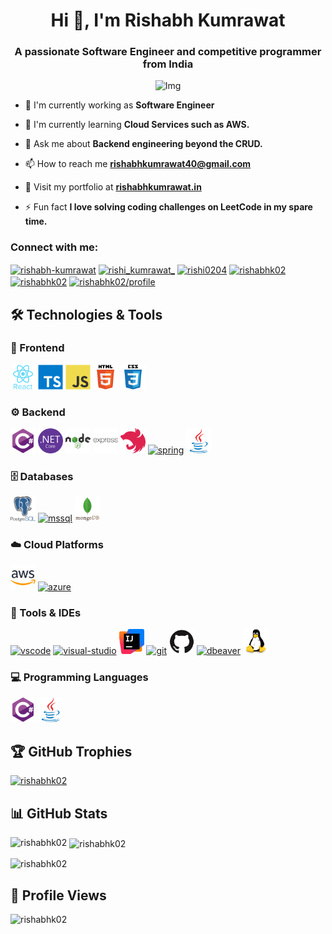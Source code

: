 <h1 align="center">Hi 👋, I'm Rishabh Kumrawat</h1>
<h3 align="center">A passionate Software Engineer and competitive programmer from India</h3>

<p align="center">
  <img src="https://cdn.dribbble.com/users/1162077/screenshots/3848914/programmer.gif" alt="Img" height="300px" width="400px"/>
</p>

- 🔭 I'm currently working as **Software Engineer**

- 🌱 I'm currently learning **Cloud Services such as AWS.**

- 💬 Ask me about **Backend engineering beyond the CRUD.**

- 📫 How to reach me **rishabhkumrawat40@gmail.com**
  
- 💼 Visit my portfolio at <a href="https://rishabhkumrawat.in/" target="blank">**rishabhkumrawat.in**</a>

- ⚡ Fun fact **I love solving coding challenges on LeetCode in my spare time.**

<h3 align="left">Connect with me:</h3>
<p align="left">
<a href="https://linkedin.com/in/rishabh-kumrawat" target="blank"><img align="center" src="https://raw.githubusercontent.com/rahuldkjain/github-profile-readme-generator/master/src/images/icons/Social/linked-in-alt.svg" alt="rishabh-kumrawat" height="30" width="40" /></a>
<a href="https://instagram.com/rishi_kumrawat_" target="blank"><img align="center" src="https://raw.githubusercontent.com/rahuldkjain/github-profile-readme-generator/master/src/images/icons/Social/instagram.svg" alt="rishi_kumrawat_" height="30" width="40" /></a>
<a href="https://www.codechef.com/users/rishi0204" target="blank"><img align="center" src="https://cdn.jsdelivr.net/npm/simple-icons@3.1.0/icons/codechef.svg" alt="rishi0204" height="30" width="40" /></a>
<a href="https://www.hackerrank.com/rishabhk02" target="blank"><img align="center" src="https://raw.githubusercontent.com/rahuldkjain/github-profile-readme-generator/master/src/images/icons/Social/hackerrank.svg" alt="rishabhk02" height="30" width="40" /></a>
<a href="https://www.leetcode.com/rishabhk02" target="blank"><img align="center" src="https://raw.githubusercontent.com/rahuldkjain/github-profile-readme-generator/master/src/images/icons/Social/leet-code.svg" alt="rishabhk02" height="30" width="40" /></a>
<a href="https://auth.geeksforgeeks.org/user/rishabhk02/profile" target="blank"><img align="center" src="https://raw.githubusercontent.com/rahuldkjain/github-profile-readme-generator/master/src/images/icons/Social/geeks-for-geeks.svg" alt="rishabhk02/profile" height="30" width="40" /></a>
</p>

## 🛠️ Technologies & Tools

### 🎨 Frontend
<p align="left">
<a href="https://reactjs.org/" target="_blank" rel="noreferrer"><img src="https://raw.githubusercontent.com/devicons/devicon/master/icons/react/react-original-wordmark.svg" alt="react" width="40" height="40"/></a>
<a href="https://www.typescriptlang.org/" target="_blank" rel="noreferrer"><img src="https://raw.githubusercontent.com/devicons/devicon/master/icons/typescript/typescript-original.svg" alt="typescript" width="40" height="40"/></a>
<a href="https://developer.mozilla.org/en-US/docs/Web/JavaScript" target="_blank" rel="noreferrer"><img src="https://raw.githubusercontent.com/devicons/devicon/master/icons/javascript/javascript-original.svg" alt="javascript" width="40" height="40"/></a>
<a href="https://www.w3.org/html/" target="_blank" rel="noreferrer"><img src="https://raw.githubusercontent.com/devicons/devicon/master/icons/html5/html5-original-wordmark.svg" alt="html5" width="40" height="40"/></a>
<a href="https://www.w3schools.com/css/" target="_blank" rel="noreferrer"><img src="https://raw.githubusercontent.com/devicons/devicon/master/icons/css3/css3-original-wordmark.svg" alt="css3" width="40" height="40"/></a>
</p>

### ⚙️ Backend
<p align="left">
<a href="https://dotnet.microsoft.com/" target="_blank" rel="noreferrer"><img src="https://raw.githubusercontent.com/devicons/devicon/master/icons/csharp/csharp-original.svg" alt="csharp" width="40" height="40"/></a>
<a href="https://dotnet.microsoft.com/" target="_blank" rel="noreferrer"><img src="https://raw.githubusercontent.com/devicons/devicon/master/icons/dotnetcore/dotnetcore-original.svg" alt="dotnet" width="40" height="40"/></a>
<a href="https://nodejs.org" target="_blank" rel="noreferrer"><img src="https://raw.githubusercontent.com/devicons/devicon/master/icons/nodejs/nodejs-original-wordmark.svg" alt="nodejs" width="40" height="40"/></a>
<a href="https://expressjs.com" target="_blank" rel="noreferrer"><img src="https://raw.githubusercontent.com/devicons/devicon/master/icons/express/express-original-wordmark.svg" alt="express" width="40" height="40"/></a>
<a href="https://nestjs.com/" target="_blank" rel="noreferrer"><img src="https://raw.githubusercontent.com/devicons/devicon/master/icons/nestjs/nestjs-original.svg" alt="nestjs" width="40" height="40"/></a>
<a href="https://spring.io/" target="_blank" rel="noreferrer"><img src="https://www.vectorlogo.zone/logos/springio/springio-icon.svg" alt="spring" width="40" height="40"/></a>
<a href="https://www.java.com" target="_blank" rel="noreferrer"><img src="https://raw.githubusercontent.com/devicons/devicon/master/icons/java/java-original.svg" alt="java" width="40" height="40"/></a>
</p>

### 🗄️ Databases
<p align="left">
<a href="https://www.postgresql.org/"><img src="https://raw.githubusercontent.com/docker-library/docs/01c12653951b2fe592c1f93a13b4e289ada0e3a1/postgres/logo.png" alt="clickhouse" width="40" height="40"/></a>
<a href="https://www.microsoft.com/en-us/sql-server" target="_blank" rel="noreferrer"><img src="https://www.svgrepo.com/show/303229/microsoft-sql-server-logo.svg" alt="mssql" width="40" height="40"/></a>
<a href="https://www.mongodb.com/" target="_blank" rel="noreferrer"><img src="https://raw.githubusercontent.com/devicons/devicon/master/icons/mongodb/mongodb-original-wordmark.svg" alt="mongodb" width="40" height="40"/></a>
</p>


### ☁️ Cloud Platforms
<p align="left">
<a href="https://aws.amazon.com" target="_blank" rel="noreferrer"><img src="https://raw.githubusercontent.com/devicons/devicon/master/icons/amazonwebservices/amazonwebservices-original-wordmark.svg" alt="aws" width="40" height="40"/></a>
<a href="https://azure.microsoft.com/en-in/" target="_blank" rel="noreferrer"><img src="https://www.pngmart.com/files/23/Azure-Logo-PNG-Photo.png" alt="azure" width="40" height="40"/></a>
</p>

### 🔧 Tools & IDEs
<p align="left">
<a href="https://visualstudio.microsoft.com/" target="_blank" rel="noreferrer"><img src="https://www.vectorlogo.zone/logos/visualstudio_code/visualstudio_code-icon.svg" alt="vscode" width="40" height="40"/></a>
<a href="https://visualstudio.microsoft.com/vs/" target="_blank" rel="noreferrer"><img src="https://upload.wikimedia.org/wikipedia/commons/2/2c/Visual_Studio_Icon_2022.svg" alt="visual-studio" width="40" height="40"/></a>
<a href="https://www.jetbrains.com/idea/" target="_blank" rel="noreferrer"><img src="https://raw.githubusercontent.com/devicons/devicon/master/icons/intellij/intellij-original.svg" alt="intellij" width="40" height="40"/></a>
<a href="https://git-scm.com/" target="_blank" rel="noreferrer"><img src="https://www.vectorlogo.zone/logos/git-scm/git-scm-icon.svg" alt="git" width="40" height="40"/></a>
<a href="https://github.com/" target="_blank" rel="noreferrer"><img src="https://raw.githubusercontent.com/devicons/devicon/master/icons/github/github-original.svg" alt="github" width="40" height="40"/></a>
<a href="https://dbeaver.io/" target="_blank" rel="noreferrer"><img src="https://upload.wikimedia.org/wikipedia/commons/b/b5/DBeaver_logo.svg" alt="dbeaver" width="40" height="40"/></a>
<a href="https://www.linux.org/" target="_blank" rel="noreferrer"><img src="https://raw.githubusercontent.com/devicons/devicon/master/icons/linux/linux-original.svg" alt="linux" width="40" height="40"/></a>
</p>

### 💻 Programming Languages
<p align="left">
<a href="https://docs.microsoft.com/en-us/dotnet/csharp/" target="_blank" rel="noreferrer"><img src="https://raw.githubusercontent.com/devicons/devicon/master/icons/csharp/csharp-original.svg" alt="csharp" width="40" height="40"/></a>
<a href="https://www.java.com" target="_blank" rel="noreferrer"><img src="https://raw.githubusercontent.com/devicons/devicon/master/icons/java/java-original.svg" alt="java" width="40" height="40"/></a>
</p>

## 🏆 GitHub Trophies
<p align="left"> <a href="https://github.com/ryo-ma/github-profile-trophy"><img src="https://github-profile-trophy.vercel.app/?username=rishabhk02" alt="rishabhk02" /></a> </p>

## 📊 GitHub Stats

<p><img align="left" src="https://github-readme-stats.vercel.app/api/top-langs?username=rishabhk02&show_icons=true&locale=en&layout=compact" alt="rishabhk02" /></p>

<p>&nbsp;<img align="center" src="https://github-readme-stats.vercel.app/api?username=rishabhk02&show_icons=true&locale=en" alt="rishabhk02" /></p>

<p><img align="center" src="https://github-readme-streak-stats.herokuapp.com/?user=rishabhk02&" alt="rishabhk02" /></p>

## 👀 Profile Views
<p align="left"> <img src="https://komarev.com/ghpvc/?username=rishabhk02&label=Profile%20views&color=0e75b6&style=flat" alt="rishabhk02" /> </p>
